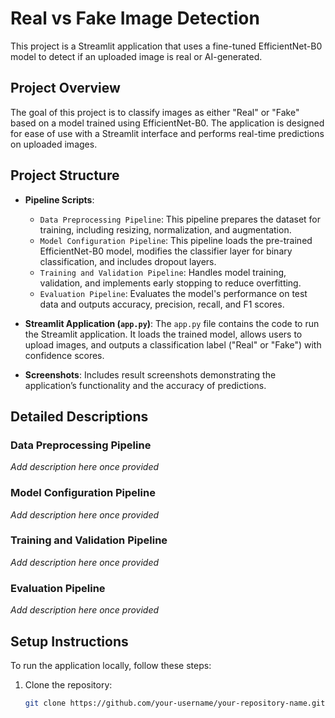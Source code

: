 # Real vs Fake Image Detection

This project is a Streamlit application that uses a fine-tuned EfficientNet-B0 model to detect if an uploaded image is real or AI-generated.

## Project Overview
The goal of this project is to classify images as either "Real" or "Fake" based on a model trained using EfficientNet-B0. The application is designed for ease of use with a Streamlit interface and performs real-time predictions on uploaded images.

## Project Structure
- **Pipeline Scripts**:
  - `Data Preprocessing Pipeline`: This pipeline prepares the dataset for training, including resizing, normalization, and augmentation.
  - `Model Configuration Pipeline`: This pipeline loads the pre-trained EfficientNet-B0 model, modifies the classifier layer for binary classification, and includes dropout layers.
  - `Training and Validation Pipeline`: Handles model training, validation, and implements early stopping to reduce overfitting.
  - `Evaluation Pipeline`: Evaluates the model's performance on test data and outputs accuracy, precision, recall, and F1 scores.

- **Streamlit Application (`app.py`)**:
  The `app.py` file contains the code to run the Streamlit application. It loads the trained model, allows users to upload images, and outputs a classification label ("Real" or "Fake") with confidence scores.

- **Screenshots**:
  Includes result screenshots demonstrating the application’s functionality and the accuracy of predictions.

## Detailed Descriptions

### Data Preprocessing Pipeline
_Add description here once provided_

### Model Configuration Pipeline
_Add description here once provided_

### Training and Validation Pipeline
_Add description here once provided_

### Evaluation Pipeline
_Add description here once provided_

## Setup Instructions

To run the application locally, follow these steps:

1. Clone the repository:
   ```bash
   git clone https://github.com/your-username/your-repository-name.git
